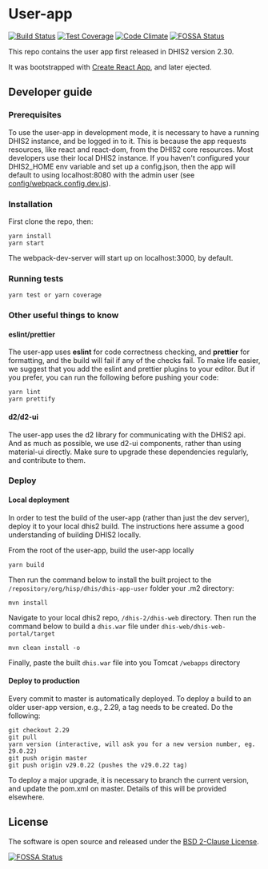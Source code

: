 # User-app

[![Build Status](https://travis-ci.org/dhis2/user-app.svg)](https://travis-ci.org/dhis2/user-app)
[![Test Coverage](https://codeclimate.com/github/dhis2/user-app/badges/coverage.svg)](https://codeclimate.com/github/dhis2/user-app/coverage)
[![Code Climate](https://codeclimate.com/github/dhis2/user-app/badges/gpa.svg)](https://codeclimate.com/github/dhis2/user-app)
[![FOSSA Status](https://app.fossa.io/api/projects/git%2Bgithub.com%2Fdhis2%2Fuser-app.svg?type=shield)](https://app.fossa.io/projects/git%2Bgithub.com%2Fdhis2%2Fuser-app?ref=badge_shield)

This repo contains the user app first released in DHIS2 version 2.30.

It was bootstrapped with [Create React App](https://github.com/facebookincubator/create-react-app), and later ejected.

## Developer guide

### Prerequisites

To use the user-app in development mode, it is necessary to have a running DHIS2 instance, and be logged in to it. This is because the app requests resources, like react and react-dom, from the DHIS2 core resources. Most developers use their local DHIS2 instance. If you haven't configured your DHIS2_HOME env variable and set up a config.json, then the app will default to using localhost:8080 with the admin user (see
[config/webpack.config.dev.js](config/webpack.config.dev.js#L35)).

### Installation

First clone the repo, then:

```
yarn install
yarn start
```

The webpack-dev-server will start up on localhost:3000, by default.

### Running tests

`yarn test or yarn coverage`

### Other useful things to know

#### eslint/prettier

The user-app uses **eslint** for code correctness checking, and **prettier** for formatting, and the build will fail if any of the checks fail. To make life easier, we suggest that you add the eslint and prettier plugins to your editor. But if you prefer, you can run the following before pushing your code:

```
yarn lint
yarn prettify
```

#### d2/d2-ui

The user-app uses the d2 library for communicating with the DHIS2 api. And as much as possible, we use d2-ui components, rather than using material-ui directly. Make sure to upgrade these dependencies regularly, and contribute to them.

### Deploy

#### Local deployment

In order to test the build of the user-app (rather than just the dev server), deploy it to your local dhis2 build. The instructions here assume a good understanding of building DHIS2 locally.

From the root of the user-app, build the user-app locally

```
yarn build
```

Then run the command below to install the built project to the `/repository/org/hisp/dhis/dhis-app-user` folder your .m2 directory:

```
mvn install
```

Navigate to your local dhis2 repo, `/dhis-2/dhis-web` directory. Then run the command below to build a `dhis.war` file under `dhis-web/dhis-web-portal/target`

```
mvn clean install -o
```

Finally, paste the built `dhis.war` file into you Tomcat `/webapps` directory

#### Deploy to production

Every commit to master is automatically deployed. To deploy a build to an older user-app version, e.g., 2.29, a tag needs to be created. Do the following:

```
git checkout 2.29
git pull
yarn version (interactive, will ask you for a new version number, eg. 29.0.22)
git push origin master
git push origin v29.0.22 (pushes the v29.0.22 tag)
```

To deploy a major upgrade, it is necessary to branch the current version, and update the pom.xml on master. Details of this will be provided elsewhere.

## License

The software is open source and released under the [BSD 2-Clause License](https://github.com/dhis2/user-app/blob/master/LICENSE).


[![FOSSA Status](https://app.fossa.io/api/projects/git%2Bgithub.com%2Fdhis2%2Fuser-app.svg?type=large)](https://app.fossa.io/projects/git%2Bgithub.com%2Fdhis2%2Fuser-app?ref=badge_large)